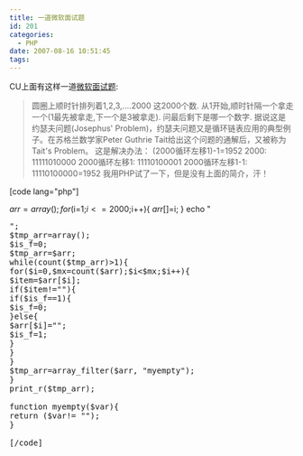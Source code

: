 ```yaml
---
title: 一道微软面试题
id: 201
categories:
  - PHP
date: 2007-08-16 10:51:45
tags:
---
```


CU上面有这样一道[微软面试题](http://bbs.chinaunix.net/thread-865518-1-5.html):
> 圆圈上顺时针排列着1,2,3,....2000 这2000个数. 从1开始,顺时针隔一个拿走一个(1最先被拿走,下一个是3被拿走). 问最后剩下是哪一个数字.
据说这是约瑟夫问题(Josephus' Problem)，约瑟夫问题又是循环链表应用的典型例子。在苏格兰数学家Peter Guthrie Tait给出这个问题的通解后，又被称为Tait's Problem。
这是解决办法：
> (2000循环左移1)-1=1952  2000:
> 11111010000 2000循环左移1:
> 11110100001 2000循环左移1-1:
> 11110100000=1952
我用PHP试了一下，但是没有上面的简介，汗！

[code lang="php"]

$arr=array();
for($i=1;$i<=2000;$i++){
$arr[]=$i;
}
echo "
<pre>";
$tmp_arr=array();
$is_f=0;
$tmp_arr=$arr;
while(count($tmp_arr)>1){
for($i=0,$mx=count($arr);$i<$mx;$i++){
$item=$arr[$i];
if($item!=""){
if($is_f==1){
$is_f=0;
}else{
$arr[$i]="";
$is_f=1;
}
}
}
$tmp_arr=array_filter($arr, "myempty");
}
print_r($tmp_arr);

function myempty($var){
return ($var!= "");
}

[/code]